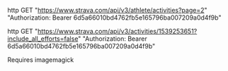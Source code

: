 http GET "https://www.strava.com/api/v3/athlete/activities?page=2" "Authorization: Bearer 6d5a66010bd4762fb5e165796ba007209a0d4f9b"

http GET "https://www.strava.com/api/v3/activities/1539253651?include_all_efforts=false" "Authorization: Bearer 6d5a66010bd4762fb5e165796ba007209a0d4f9b"


Requires imagemagick
